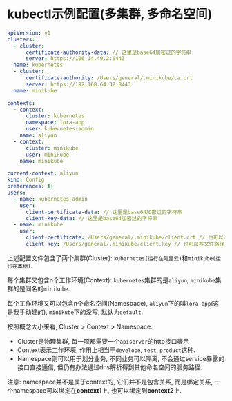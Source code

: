 # kubectl示例配置(多集群, 多命名空间)

<!--
<!tags!>: <!kubernetes!>
<!keys!>: Pyak5endi8nCjjr[
-->
```yml
apiVersion: v1
clusters:
  - cluster:
      certificate-authority-data: // 这里是base64加密过的字符串
      server: https://106.14.49.2:6443
  name: kubernetes
  - cluster:
      certificate-authority: /Users/general/.minikube/ca.crt
      server: https://192.168.64.32:8443
  name: minikube

contexts:
  - context:
      cluster: kubernetes
      namespace: lora-app
      user: kubernetes-admin
    name: aliyun
  - context:
      cluster: minikube
      user: minikube
    name: minikube

current-context: aliyun
kind: Config
preferences: {}
users:
  - name: kubernetes-admin
    user:
      client-certificate-data: // 这里是base64加密过的字符串
      client-key-data: // 这里是base64加密过的字符串
  - name: minikube
    user:
      client-certificate: /Users/general/.minikube/client.crt // 也可以写文件路径
      client-key: /Users/general/.minikube/client.key // 也可以写文件路径
```

上述配置文件包含了两个集群(Cluster): `kubernetes(运行在阿里云)`和`minikube(运行在本地)`.

每个集群又包含n个工作环境(Context): `kubernetes`集群的是`aliyun`, `minikube`集群的是同名的`minikube`.

每个工作环境又可以包含n个命名空间(Namespace), `aliyun`下的叫`lora-app`(这是我手动建的), `minikube`下的没写, 默认为`default`.

按照概念大小来看, Cluster > Context > Namespace.

- Cluster是物理集群, 每一项都需要一个`apiserver`的http接口表示
- Context表示工作环境, 作用上相当于`develope`, `test`, `product`这种.
- Namespace则可以用于划分业务, 不同业务可以隔离, 不会通过service暴露的接口直接通信, 但仍有办法通过dns解析得到其他命名空间的服务路径.

注意: namespace并不是属于context的, 它们并不是包含关系, 而是绑定关系, 一个namespace可以绑定在**context1**上, 也可以绑定到**context2**上.